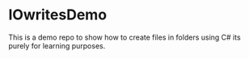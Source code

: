 # IOwritesDemo
This is a demo repo to show how to create files in folders using C# its purely for learning purposes.
